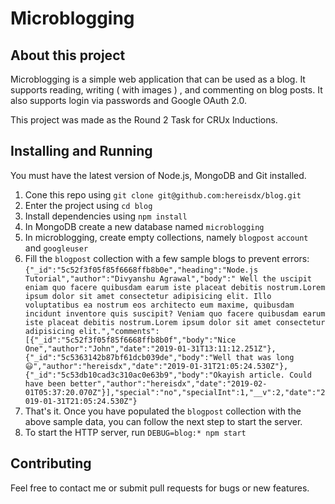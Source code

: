 # Microblogging

## **About this project**

Microblogging is a simple web application that can be used as a blog. It supports reading, writing ( with images ) , and commenting on blog posts. It also supports login via passwords and Google OAuth 2.0.

This project was made as the Round 2 Task for CRUx Inductions.

## **Installing and Running**

You must have the latest version of Node.js, MongoDB and Git installed.
 1. Cone this repo using `git clone git@github.com:hereisdx/blog.git`
 2. Enter the project using `cd blog`
 3. Install dependencies using `npm install`
 4. In MongoDB create a new database named `microblogging`
 5. In microblogging, create empty collections, namely `blogpost` `account` and `googleuser`
 6. Fill the `blogpost` collection with a few sample blogs to prevent errors:`{"_id":"5c52f3f05f85f6668ffb8b0e","heading":"Node.js Tutorial","author":"Divyanshu Agrawal","body":" Well the uscipit eniam quo facere quibusdam earum iste placeat debitis nostrum.Lorem ipsum dolor sit amet consectetur adipisicing elit. Illo voluptatibus ea nostrum eos architecto eum maxime, quibusdam incidunt inventore quis suscipit? Veniam quo facere quibusdam earum iste placeat debitis nostrum.Lorem ipsum dolor sit amet consectetur adipisicing elit.","comments":[{"_id":"5c52f3f05f85f6668ffb8b0f","body":"Nice One","author":"John","date":"2019-01-31T13:11:12.251Z"},{"_id":"5c5363142b87bf61dcb039de","body":"Well that was long 😃","author":"hereisdx","date":"2019-01-31T21:05:24.530Z"},{"_id":"5c53db10cad3c310ac0e63b9","body":"Okayish article. Could have been better","author":"hereisdx","date":"2019-02-01T05:37:20.070Z"}],"special":"no","specialInt":1,"__v":2,"date":"2019-01-31T21:05:24.530Z"}`
 7. That's it. Once you have populated the `blogpost` collection with the above sample data, you can follow the next step to start the server.
 8. To start the HTTP server, run `DEBUG=blog:* npm start`

## **Contributing**

Feel free to contact me or submit pull requests for bugs or new features.